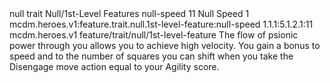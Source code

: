 <ability>
  <metadata>
    <class>null</class>
    <feature_type>trait</feature_type>
    <file_dpath>Null/1st-Level Features</file_dpath>
    <item_id>null-speed</item_id>
    <item_index>11</item_index>
    <item_name>Null Speed</item_name>
    <level>1</level>
    <scc>mcdm.heroes.v1:feature.trait.null.1st-level-feature:null-speed</scc>
    <scdc>1.1.1:5.1.2.1:11</scdc>
    <source>mcdm.heroes.v1</source>
    <type>feature/trait/null/1st-level-feature</type>
  </metadata>
  <effects>
    <effect type="mundane">The flow of psionic power through you allows you to achieve high velocity. You gain a bonus to speed and to the number of squares you can shift when you take the Disengage move action equal to your Agility score.</effect>
  </effects>
</ability>

